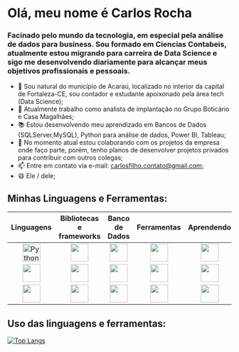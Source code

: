 <h1> Olá, meu nome é Carlos Rocha</h1>
<link rel="stylesheet" href="https://cdn.jsdelivr.net/gh/devicons/devicon@v2.15.1/devicon.min.css">

<h3> Facinado pelo mundo da tecnologia, em especial pela análise de dados para business. Sou formado em Ciencias Contabeis, atualmente estou migrando para carreira de Data Science e sigo me desenvolvendo diariamente para alcançar meus objetivos profissionais e pessoais.</h3>

- 📍 Sou natural do município de Acaraú, localizado no interior da capital de Fortaleza-CE, sou contador e estudante apoixonado pela área tech (Data Science);
- 🏢 Atualmente trabalho como analista de implantação no Grupo Boticário e Casa Magalhães;
- 📚 Estou desenvolvendo meu aprendizado em Bancos de Dados (SQLServer,MySQL), Python para análise de dados, Power BI, Tableau;
- 👯 No momento atual estou colaborando com os projetos da empresa onde faço parte, porém, tenho planos de desenvolver projetos privados para contribuir com outros colegas;
- 📫 Entre em contato via e-mail: carlosfilho.contato@gmail.com;
- 😄 Ele / dele;

<div id="minhas-stacks">
  <h2>Minhas Linguagens e Ferramentas:</h2>
   <table>
      <thead>
        <tr>
          <th>Linguagens</th>
          <th>Bibliotecas e frameworks</th>
          <th>Banco de Dados</th>
          <th>Ferramentas</th>
          <th>Aprendendo</th>
        </tr>
      </thead>
      <tbody>
         <tr align="center">
            <td><img src="https://www.python.org/" height="40" title="Python" /></td>
            <td align="center"><img src="https://cdn.jsdelivr.net/gh/devicons/devicon/icons/adonisjs/adonisjs-original.svg" height="40" /></td>
            <td><img src="https://cdn.jsdelivr.net/gh/devicons/devicon/icons/oracle/oracle-original.svg" height="40" /></td>
            <td><img src="https://cdn.jsdelivr.net/gh/devicons/devicon/icons/figma/figma-original.svg" height="40" /></td>
            <td><img src="https://cdn.jsdelivr.net/gh/devicons/devicon/icons/react/react-original.svg" height="40" /></td>
         </tr>
         <tr align="center">
            <td><img src="https://cdn.jsdelivr.net/gh/devicons/devicon/icons/php/php-original.svg" height="40" /></td>
            <td><img src="https://cdn.jsdelivr.net/gh/devicons/devicon/icons/bootstrap/bootstrap-original.svg" height="40" /></td>
            <td><img src="https://cdn.jsdelivr.net/gh/devicons/devicon/icons/postgresql/postgresql-original.svg" height="40" /></td>
            <td><img src="https://cdn.jsdelivr.net/gh/devicons/devicon/icons/xd/xd-plain.svg" height="40" /></td>
            <td><img src="https://cdn.jsdelivr.net/gh/devicons/devicon/icons/angularjs/angularjs-original.svg" height="40" /></td>
         </tr>
         <tr align="center">
            <td><img src="https://cdn.jsdelivr.net/gh/devicons/devicon/icons/java/java-original.svg" height="40" /></td>
            <td><img src="https://cdn.jsdelivr.net/gh/devicons/devicon/icons/laravel/laravel-plain.svg" height="40" /></td>
            <td><img src="https://cdn.jsdelivr.net/gh/devicons/devicon/icons/mysql/mysql-original.svg" height="40" /></td>
            <td><img src="https://cdn.jsdelivr.net/gh/devicons/devicon/icons/photoshop/photoshop-plain.svg" height="40" /></td>
            <td><img src="https://cdn.jsdelivr.net/gh/devicons/devicon/icons/nodejs/nodejs-original.svg" height="40" /></td>
         </tr>
      </tbody>
   </table>
</div>
<div id="atividades">
<h2>Uso das linguagens e ferramentas:</h2>

[![Top Langs](https://github-readme-stats.vercel.app/api/top-langs/?username=LucasHayashi&layout=compact&theme=dracula)](https://github.com/LucasHayashi/github-readme-stats)
</div>
